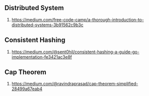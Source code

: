 ## Distributed System


1. https://medium.com/free-code-camp/a-thorough-introduction-to-distributed-systems-3b91562c9b3c



## Consistent Hashing
1. https://medium.com/@sent0hil/consistent-hashing-a-guide-go-implementation-fe3421ac3e8f

## Cap Theorem
1. https://medium.com/@ravindraprasad/cap-theorem-simplified-28499a67eab4
